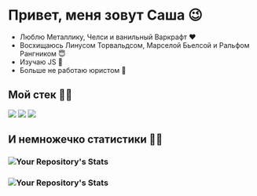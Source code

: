 # Привет, меня зовут Саша 😉

* Люблю Металлику, Челси и ванильный Варкрафт ❤
* Восхищаюсь Линусом Торвальдсом, Марселой Бьелсой и Ральфом Рангником 😇
* Изучаю JS 🧠
* Больше не работаю юристом 🙌

## Мой стек 🐱‍👤

<img src="https://img.icons8.com/color/48/000000/html-5--v1.png"/> <img src="https://img.icons8.com/color/48/000000/css3.png"/> <img src="https://img.icons8.com/color/50/000000/html-5--v2.png"/>

## И немножечко статистики 🐱‍🚀
 ### ![Your Repository's Stats](https://github-readme-stats.vercel.app/api/top-langs/?username=SashaLisitsyn&theme=blue-green)
 ### ![Your Repository's Stats](https://github-readme-stats.vercel.app/api?username=SashaLisitsyn&show_icons=true)
